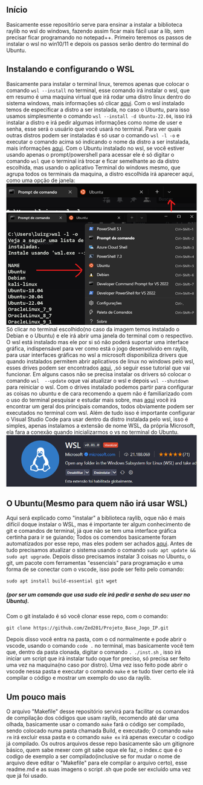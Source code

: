 ## Início
Basicamente esse repositório serve para ensinar a instalar a biblioteca raylib no wsl do windows, fazendo assim ficar mais fácil usar a lib, sem precisar ficar programando no notepad++. 
Primeiro teremos os passos de instalar o wsl no win10/11 e depois os passos serão dentro do terminal do Ubuntu.
## Instalando e configurando o WSL
Basicamente para instalar o terminal linux, teremos apenas que colocar o comando `wsl --install` no terminal, esse comando irá instalar o wsl, que em resumo é uma maquina virtual que irá rodar uma distro linux dentro do sistema windows, mais informações só clicar [aqui](https://learn.microsoft.com/pt-br/windows/wsl/install).
Com o wsl instalado temos de especificar a distro a ser instalada, no caso o Ubuntu, para isso usamos simplesmente o comando `wsl --install -d Ubuntu-22.04`,  isso irá instalar a distro e irá pedir algumas informações como nome de user e senha, esse será o usuário que você usará no terminal.
Para ver quais outras distros podem ser instaladas é só usar o comando `wsl -l -o` e executar o comando acima só indicando o nome da distro a ser instalada, mais informações [aqui](https://learn.microsoft.com/pt-br/windows/wsl/basic-commands).
Com o Ubuntu instalado no wsl, se você estiver usando apenas o prompt/powershell para acessar ele é só digitar o comando `wsl` que o terminal irá trocar e ficar semelhante ao da distro escolhida, mas usando o aplicativo Terminal do windows mesmo, que agrupa todos os terminais da maquina, a distro escolhida irá aparecer aqui, como uma opção de janela:
![Aplicativo Terminal1](./imgs/Terminal1.png)
![Aplicativo Terminal2](./imgs/Terminal2.png)
Só clicar no terminal escolhido(no caso da imagem temos instalado o Debian e o Ubuntu) e ele irá abrir uma janela do terminal com o respectivo.
O wsl está instalado mas ele por si só não poderá suportar uma interface gráfica, indispensável para ver como está o jogo desenvolvido em raylib, para usar interfaces gráficas no wsl a microsoft disponibiliza drivers que quando instalados permitem abrir aplicativos de linux no windows pelo wsl, esses drives podem ser encontrados [aqui](https://learn.microsoft.com/pt-br/windows/wsl/tutorials/gui-apps), ,só seguir esse tutorial que vai funcionar.
Em alguns casos não se precisa instalar os drivers só colocar o comando `wsl  --update` oque vai atualizar o wsl e depois `wsl --shutdown` para reiniciar o wsl.
Com o drives instalado podemos partir para configurar as coisas no ubuntu e de cara recomendo a quem não é familiarizado com o uso do terminal pesquisar e estudar mais sobre, mas [aqui](https://www.hostinger.com.br/tutoriais/comandos-linux) você irá encontrar um geral dos principais comandos, todos obviamente podem ser executados no terminal com wsl.
Além de tudo isso é importante configurar o Visual Studio Code para usar dentro da distro instalada pelo wsl, isso é simples, apenas instalamos a extensão de nome WSL, da própria Microsoft, ela fara a conexão quando inicializarmos o vs no terminal do Ubuntu.
![Extensão do Vscode](./imgs/wsl-extensao.png)
## O Ubuntu(Mesmo para quem não irá usar WSL)
Aqui será explicado como "instalar" a biblioteca raylib, oque não é mais difícil doque instalar o WSL, mas é importante ter algum conhecimento de git e comandos de terminal, já que não se tem uma interface gráfica certinha para ir se guiando; Todos os comendos basicamente foram automatizados por esse repo, mas eles podem ser achados [aqui](https://terminalroot.com.br/2022/11/crie-jogos-para-windows-linux-e-web-com-raylib-c-cpp.html).
Antes de tudo precisamos atualizar o sistema usando o comando `sudo apt update && sudo apt upgrade`.
Depois disso precisamos instalar 3 coisas no Ubuntu, o git, um pacote com ferramentas "essenciais" para programação e uma forma de se conectar com o vscode, isso pode ser feito pelo comando:
```
sudo apt install build-essential git wget
```
##### (por ser um comando que usa sudo ele irá pedir a senha do seu user no Ubuntu).
Com o git instalado é só você clonar esse repo, com o comando:
```
git clone https://github.com/Zed201/Projeto_Base_Jogo_IP.git
```
 Depois disso você entra na pasta, com o cd normalmente e pode abrir o vscode, usando o comando `code .` no terminal, mas basicamente você tem que, dentro da pasta clonada, digitar o comando `. ./inst.sh` , isso irá iniciar um script que irá instalar tudo oque for preciso, só precisa ser feito uma vez na maquina(no caso por distro).
Uma vez isso feito pode abrir o vscode nessa pasta e executar o comando `make` e se tudo tiver certo ele irá compilar o código e mostrar um exemplo do uso da raylib.
## Um pouco mais
O arquivo "Makefile" desse repositório servirá para facilitar os comandos de compilação dos códigos que usam raylib, recomendo até dar uma olhada, basicamente usar o comando `make` fará o código ser compilado, sendo colocado numa pasta chamada Build, e executado; O comando `make rm` irá excluir essa pasta e o comando `make ex` irá apenas executar o codigo já compilado.
Os outros arquivos desse repo basicamente são um gitignore básico, quem sabe mexer com git sabe oque ele faz, o index.c que é o codigo de exemplo a ser compilado(inclusive se for mudar o nome de arquivo deve editar o "Makefile" para ele compilar o arquivo certo), esse readme.md e as suas imagens o script .sh que pode ser excluído uma vez que já foi usado.

